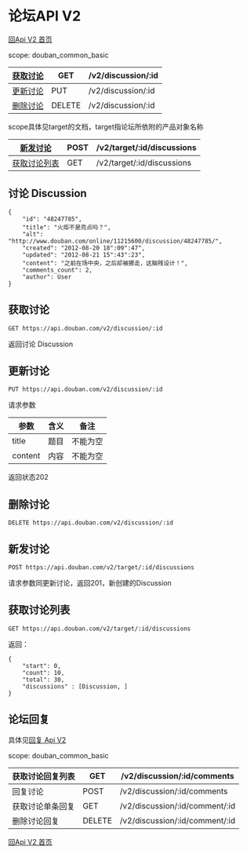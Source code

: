 # 论坛API V2

[回Api V2 首页](index.md)

scope: douban_common_basic

| [获取讨论](#get) | GET    | /v2/discussion/:id |
| ------------------------------------------------------------ | ------ | ------------------ |
| [更新讨论](#update) | PUT    | /v2/discussion/:id |
| [删除讨论](#delete) | DELETE | /v2/discussion/:id |

scope具体见target的文档，target指论坛所依附的产品对象名称

| [新发讨论](#new) | POST | /v2/target/:id/discussions |
| ------------------------------------------------------------ | ---- | -------------------------- |
| [获取讨论列表](#list) | GET  | /v2/target/:id/discussions |

## 讨论 Discussion

```
{
    "id": "48247785",
    "title": "火炬不是亮点吗？",
    "alt": "http://www.douban.com/online/11215600/discussion/48247785/",
    "created": "2012-08-20 18":09":47",
    "updated": "2012-08-21 15":43":23",
    "content": "之前在场中央，之后却被挪走，这脑残设计！",
    "comments_count": 2,
    "author": User
}
```

## 获取讨论

```
GET https://api.douban.com/v2/discussion/:id
```

返回讨论 Discussion

## 更新讨论

```
PUT https://api.douban.com/v2/discussion/:id
```

请求参数

| 参数    | 含义 | 备注     |
| ------- | ---- | -------- |
| title   | 题目 | 不能为空 |
| content | 内容 | 不能为空 |

返回状态202

## 删除讨论

```
DELETE https://api.douban.com/v2/discussion/:id
```

## 新发讨论

```
POST https://api.douban.com/v2/target/:id/discussions
```

请求参数同更新讨论，返回201，新创建的Discussion

## 获取讨论列表

```
GET https://api.douban.com/v2/target/:id/discussions
```

返回：

```
{
    "start": 0,
    "count": 10,
    "total": 30,
    "discussions" : [Discussion, ]
}
```

## 论坛回复

具体见[回复 Api V2](comment.md)

scope: douban_common_basic

| 获取讨论回复列表 | GET    | /v2/discussion/:id/comments    |
| ---------------- | ------ | ------------------------------ |
| 回复讨论         | POST   | /v2/discussion/:id/comments    |
| 获取讨论单条回复 | GET    | /v2/discussion/:id/comment/:id |
| 删除讨论回复     | DELETE | /v2/discussion/:id/comment/:id |

[回Api V2 首页](index.md)